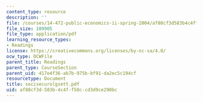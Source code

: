 ```yaml
---
content_type: resource
description: ''
file: /courses/14-472-public-economics-ii-spring-2004/af88cf3d583b4c4ff58ccd3d9ce290bc_socisecurolgsett.pdf
file_size: 109905
file_type: application/pdf
learning_resource_types:
- Readings
license: https://creativecommons.org/licenses/by-nc-sa/4.0/
ocw_type: OCWFile
parent_title: Readings
parent_type: CourseSection
parent_uid: 417e4f36-ab7b-975b-bf91-da2ec5c194cf
resourcetype: Document
title: socisecurolgsett.pdf
uid: af88cf3d-583b-4c4f-f58c-cd3d9ce290bc
---
```

